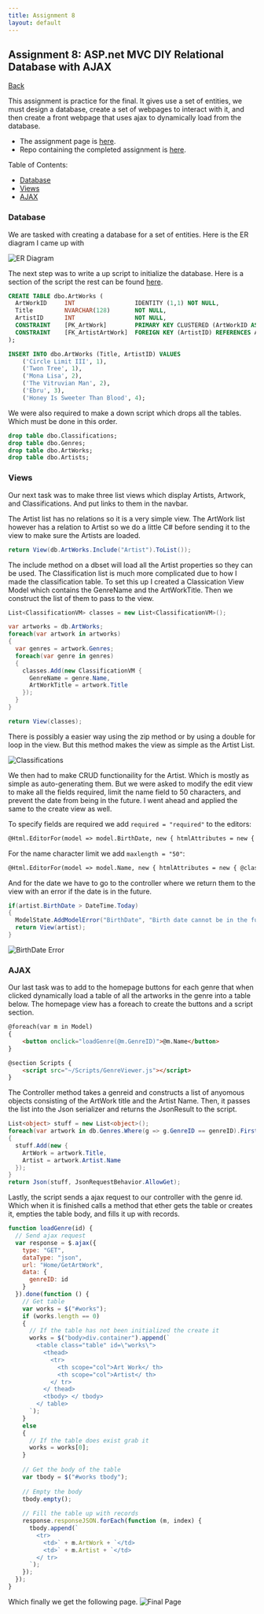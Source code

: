 ```yaml
---
title: Assignment 8
layout: default
---
```


## Assignment 8: ASP.net MVC DIY Relational Database with AJAX

[Back](../../)

This assignment is practice for the final. It gives use a set of entities, we must design a database, create a set of webpages to interact with it, and then create a front webpage that uses ajax to dynamically load from the database.
- The assignment page is [here](http://www.wou.edu/~morses/classes/cs46x/assignments/HW8.html).
- Repo containing the completed assignment is [here](https://bitbucket.org/blakebauer/cs460/).

Table of Contents:
+ [Database](#database)
+ [Views](#views)
+ [AJAX](#ajax)

### Database

We are tasked with creating a database for a set of entities. Here is the ER diagram I came up with

![ER Diagram](er.png)

The next step was to write a up script to initialize the database. Here is a section of the script the rest can be found [here](https://bitbucket.org/blakebauer/cs460/src/master/hw8/hw8/App_Data/up.sql?fileviewer=file-view-default).

```sql
CREATE TABLE dbo.ArtWorks (
  ArtWorkID		INT					IDENTITY (1,1) NOT NULL,
  Title		    NVARCHAR(128)		NOT NULL,
  ArtistID	    INT					NOT NULL,
  CONSTRAINT	[PK_ArtWork]		PRIMARY KEY CLUSTERED (ArtWorkID ASC),
  CONSTRAINT	[FK_ArtistArtWork]	FOREIGN KEY (ArtistID) REFERENCES Artists(ArtistID)
);

INSERT INTO dbo.ArtWorks (Title, ArtistID) VALUES
	('Circle Limit III', 1),
	('Twon Tree', 1),
	('Mona Lisa', 2),
	('The Vitruvian Man', 2),
	('Ebru', 3),
	('Honey Is Sweeter Than Blood', 4);
```

We were also required to make a down script which drops all the tables. Which must be done in this order.

```sql
drop table dbo.Classifications;
drop table dbo.Genres;
drop table dbo.ArtWorks;
drop table dbo.Artists;
```

### Views

Our next task was to make three list views which display Artists, Artwork, and Classifications. And put links to them in the navbar.

The Artist list has no relations so it is a very simple view. 
The ArtWork list however has a relation to Artist so we do a little C# before sending it to the view to make sure the Artists are loaded.
```cs
return View(db.ArtWorks.Include("Artist").ToList());
```

The include method on a dbset will load all the Artist properties so they can be used.
The Classification list is much more complicated due to how I made the classification table. To set this up I created a Classication View Model which contains the GenreName and the ArtWorkTitle. Then we construct the list of them to pass to the view.

```cs
List<ClassificationVM> classes = new List<ClassificationVM>();

var artworks = db.ArtWorks;
foreach(var artwork in artworks)
{
  var genres = artwork.Genres;
  foreach(var genre in genres)
  {
    classes.Add(new ClassificationVM {
      GenreName = genre.Name,
      ArtWorkTitle = artwork.Title
    });
  }
}

return View(classes);
```

There is possibly a easier way using the zip method or by using a double for loop in the view. But this method makes the view as simple as the Artist List.

![Classifications](class.png)

We then had to make CRUD functionaility for the Artist. Which is mostly as simple as auto-generating them. But we were asked to modify the edit view to make all the fields required, limit the name field to 50 characters, and prevent the date from being in the future. I went ahead and applied the same to the create view as well.

To specify fields are required we add `required = "required"` to the editors:
```html
@Html.EditorFor(model => model.BirthDate, new { htmlAttributes = new { @class = "form-control", required = "required" } })
```

For the name character limit we add `maxlength = "50"`:
```html
@Html.EditorFor(model => model.Name, new { htmlAttributes = new { @class = "form-control", required = "required", maxlength = "50" } })
```

And for the date we have to go to the controller where we return them to the view with an error if the date is in the future.
```cs
if(artist.BirthDate > DateTime.Today)
{
  ModelState.AddModelError("BirthDate", "Birth date cannot be in the future");
  return View(artist);
}
```
![BirthDate Error](artist.png)

### AJAX

Our last task was to add to the homepage buttons for each genre that when clicked dynamically load a table of all the artworks in the genre into a table below. The homepage view has a foreach to create the buttons and a script section.

```html
@foreach(var m in Model)
{
    <button onclick="loadGenre(@m.GenreID)">@m.Name</button>
}

@section Scripts {
    <script src="~/Scripts/GenreViewer.js"></script>    
}
```

The Controller method takes a genreid and constructs a list of anyomous objects consisting of the ArtWork title and the Artist Name. Then, it passes the list into the Json serializer and returns the JsonResult to the script.

```cs
List<object> stuff = new List<object>();
foreach(var artwork in db.Genres.Where(g => g.GenreID == genreID).FirstOrDefault().ArtWorks)
{
  stuff.Add(new {
    ArtWork = artwork.Title,
    Artist = artwork.Artist.Name
  });
}
return Json(stuff, JsonRequestBehavior.AllowGet);
```

Lastly, the script sends a ajax request to our controller with the genre id. Which when it is finished calls a method that ether gets the table or creates it, empties the table body, and fills it up with records.

```js
function loadGenre(id) {
  // Send ajax request
  var response = $.ajax({
    type: "GET",
    dataType: "json",
    url: "Home/GetArtWork",
    data: {
      genreID: id
    }
  }).done(function () {
    // Get table
    var works = $("#works");
    if (works.length == 0)
    {
      // If the table has not been initialized the create it
      works = $("body>div.container").append(`
        <table class="table" id=\"works\">
          <thead>
            <tr>
              <th scope="col">Art Work</ th>
              <th scope="col">Artist</ th>
            </ tr>
          </ thead>
          <tbody> </ tbody>
        </ table>
      `);
    }
    else
    {
      // If the table does exist grab it
      works = works[0];
    }
    
    // Get the body of the table
    var tbody = $("#works tbody");
    
    // Empty the body
    tbody.empty();
    
    // Fill the table up with records
    response.responseJSON.forEach(function (m, index) {
      tbody.append(`
        <tr>
          <td>` + m.ArtWork + `</td>
          <td>` + m.Artist + `</td>
        </ tr>
      `);
    });
  });
}
```

Which finally we get the following page.
![Final Page](final.png)